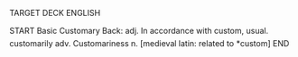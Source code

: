 TARGET DECK
ENGLISH

START
Basic
Customary
Back: adj. In accordance with custom, usual.  customarily adv. Customariness n. [medieval latin: related to *custom]
END

